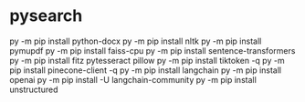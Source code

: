 # pysearch

py -m pip install python-docx
py -m pip install nltk
py -m pip install pymupdf
py -m pip install faiss-cpu
py -m pip install sentence-transformers
py -m pip install fitz pytesseract pillow
py -m pip install tiktoken -q
py -m pip install pinecone-client -q
py -m pip install langchain
py -m pip install openai
py -m pip install -U langchain-community
py -m pip install unstructured
